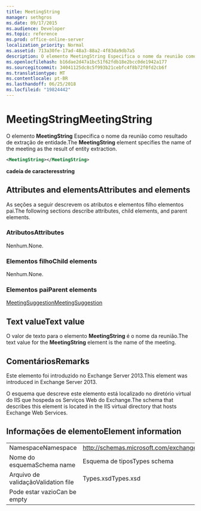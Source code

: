```yaml
---
title: MeetingString
manager: sethgros
ms.date: 09/17/2015
ms.audience: Developer
ms.topic: reference
ms.prod: office-online-server
localization_priority: Normal
ms.assetid: 713a30fe-17ad-48a3-88a2-4f83da9db7a5
description: O elemento MeetingString Especifica o nome da reunião como resultado de extração de entidade.
ms.openlocfilehash: b16dae2d47a1bc51f62fdb18e2bcc0de1942a177
ms.sourcegitcommit: 34041125dc8c5f993b21cebfc4f8b72f0fd2cb6f
ms.translationtype: MT
ms.contentlocale: pt-BR
ms.lasthandoff: 06/25/2018
ms.locfileid: "19824442"
---
```

# <a name="meetingstring"></a><span data-ttu-id="e928d-103">MeetingString</span><span class="sxs-lookup"><span data-stu-id="e928d-103">MeetingString</span></span>

<span data-ttu-id="e928d-104">O elemento **MeetingString** Especifica o nome da reunião como resultado de extração de entidade.</span><span class="sxs-lookup"><span data-stu-id="e928d-104">The **MeetingString** element specifies the name of the meeting as the result of entity extraction.</span></span> 
  
```XML
<MeetingString></MeetingString>
```

 <span data-ttu-id="e928d-105">**cadeia de caracteres**</span><span class="sxs-lookup"><span data-stu-id="e928d-105">**string**</span></span>
## <a name="attributes-and-elements"></a><span data-ttu-id="e928d-106">Attributes and elements</span><span class="sxs-lookup"><span data-stu-id="e928d-106">Attributes and elements</span></span>

<span data-ttu-id="e928d-107">As seções a seguir descrevem os atributos e elementos filho elementos pai.</span><span class="sxs-lookup"><span data-stu-id="e928d-107">The following sections describe attributes, child elements, and parent elements.</span></span>
  
### <a name="attributes"></a><span data-ttu-id="e928d-108">Atributos</span><span class="sxs-lookup"><span data-stu-id="e928d-108">Attributes</span></span>

<span data-ttu-id="e928d-109">Nenhum.</span><span class="sxs-lookup"><span data-stu-id="e928d-109">None.</span></span>
  
### <a name="child-elements"></a><span data-ttu-id="e928d-110">Elementos filho</span><span class="sxs-lookup"><span data-stu-id="e928d-110">Child elements</span></span>

<span data-ttu-id="e928d-111">Nenhum.</span><span class="sxs-lookup"><span data-stu-id="e928d-111">None.</span></span>
  
### <a name="parent-elements"></a><span data-ttu-id="e928d-112">Elementos pai</span><span class="sxs-lookup"><span data-stu-id="e928d-112">Parent elements</span></span>

[<span data-ttu-id="e928d-113">MeetingSuggestion</span><span class="sxs-lookup"><span data-stu-id="e928d-113">MeetingSuggestion</span></span>](meetingsuggestion.md)
  
## <a name="text-value"></a><span data-ttu-id="e928d-114">Text value</span><span class="sxs-lookup"><span data-stu-id="e928d-114">Text value</span></span>

<span data-ttu-id="e928d-115">O valor de texto para o elemento **MeetingString** é o nome da reunião.</span><span class="sxs-lookup"><span data-stu-id="e928d-115">The text value for the **MeetingString** element is the name of the meeting.</span></span> 
  
## <a name="remarks"></a><span data-ttu-id="e928d-116">Comentários</span><span class="sxs-lookup"><span data-stu-id="e928d-116">Remarks</span></span>

<span data-ttu-id="e928d-117">Este elemento foi introduzido no Exchange Server 2013.</span><span class="sxs-lookup"><span data-stu-id="e928d-117">This element was introduced in Exchange Server 2013.</span></span>
  
<span data-ttu-id="e928d-118">O esquema que descreve este elemento está localizado no diretório virtual do IIS que hospeda os Serviços Web do Exchange.</span><span class="sxs-lookup"><span data-stu-id="e928d-118">The schema that describes this element is located in the IIS virtual directory that hosts Exchange Web Services.</span></span>
  
## <a name="element-information"></a><span data-ttu-id="e928d-119">Informações de elemento</span><span class="sxs-lookup"><span data-stu-id="e928d-119">Element information</span></span>

|||
|:-----|:-----|
|<span data-ttu-id="e928d-120">Namespace</span><span class="sxs-lookup"><span data-stu-id="e928d-120">Namespace</span></span>  <br/> |http://schemas.microsoft.com/exchange/services/2006/types  <br/> |
|<span data-ttu-id="e928d-121">Nome do esquema</span><span class="sxs-lookup"><span data-stu-id="e928d-121">Schema name</span></span>  <br/> |<span data-ttu-id="e928d-122">Esquema de tipos</span><span class="sxs-lookup"><span data-stu-id="e928d-122">Types schema</span></span>  <br/> |
|<span data-ttu-id="e928d-123">Arquivo de validação</span><span class="sxs-lookup"><span data-stu-id="e928d-123">Validation file</span></span>  <br/> |<span data-ttu-id="e928d-124">Types.xsd</span><span class="sxs-lookup"><span data-stu-id="e928d-124">Types.xsd</span></span>  <br/> |
|<span data-ttu-id="e928d-125">Pode estar vazio</span><span class="sxs-lookup"><span data-stu-id="e928d-125">Can be empty</span></span>  <br/> ||
   

